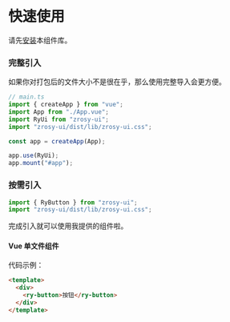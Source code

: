 # 快速使用

请先[安装](#/doc/install)本组件库。

### 完整引入

如果你对打包后的文件大小不是很在乎，那么使用完整导入会更方便。

```javascript
// main.ts
import { createApp } from "vue";
import App from "./App.vue";
import RyUi from "zrosy-ui";
import "zrosy-ui/dist/lib/zrosy-ui.css";

const app = createApp(App);

app.use(RyUi);
app.mount("#app");
```

### 按需引入

```javascript
import { RyButton } from "zrosy-ui";
import "zrosy-ui/dist/lib/zrosy-ui.css";
```

完成引入就可以使用我提供的组件啦。

#### Vue 单文件组件

代码示例：

```html
<template>
  <div>
    <ry-button>按钮</ry-button>
  </div>
</template>
```